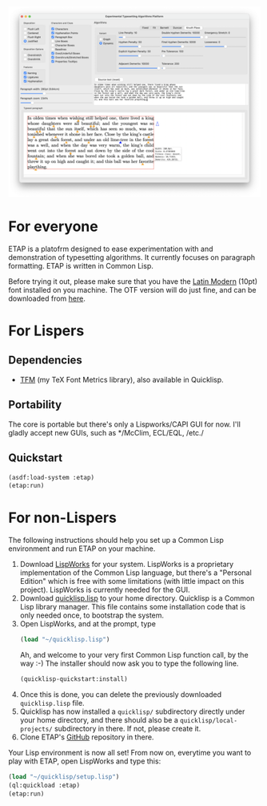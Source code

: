 ![ETAP](share/screenshots/etap.png "The ETAP Interface")

# For everyone
ETAP is a platofrm designed to ease experimentation with and demonstration of
typesetting algorithms. It currently focuses on paragraph formatting. ETAP is
written in Common Lisp.

Before trying it out, please make sure that you have the [Latin
Modern](https://www.gust.org.pl/projects/e-foundry/latin-modern) (10pt) font
installed on you machine. The OTF version will do just fine, and can be
downloaded from
[here](https://www.gust.org.pl/projects/e-foundry/latin-modern/download).

# For Lispers
## Dependencies
- [TFM](https://github.com/didierverna/tfm) (my TeX Font Metrics library),
  also available in Quicklisp.
## Portability
The core is portable but there's only a Lispworks/CAPI GUI for now. I'll
gladly accept new GUIs, such as */McClim, ECL/EQL, /etc./
## Quickstart
```lisp
(asdf:load-system :etap)
(etap:run)
```

# For non-Lispers
The following instructions should help you set up a Common Lisp environment
and run ETAP on your machine.

1. Download [LispWorks](http://www.lispworks.com) for your system. LispWorks
   is a proprietary implementation of the Common Lisp language, but there's a
   "Personal Edition" which is free with some limitations (with little impact
   on this project). LispWorks is currently needed for the GUI.
2. Download [quicklisp.lisp](https://beta.quicklisp.org/quicklisp.lisp) to
   your home directory. Quicklisp is a Common Lisp library manager. This file
   contains some installation code that is only needed once, to bootstrap the
   system.
3. Open LispWorks, and at the prompt, type
   ```lisp
   (load "~/quicklisp.lisp")
   ```
	Ah, and welcome to your very first Common Lisp function call, by the way
   :-) The installer should now ask you to type the following line.
   ```lisp
   (quicklisp-quickstart:install)
   ```
4. Once this is done, you can delete the previously downloaded
   `quicklisp.lisp` file.
5. Quicklisp has now installed a `quicklisp/` subdirectory directly under your
   home directory, and there should also be a `quicklisp/local-projects/`
   subdirectory in there. If not, please create it.
6. Clone ETAP's [GitHub](https://github.com/didierverna/etap) repository in
   there.

Your Lisp environment is now all set! From now on, everytime you want
to play with ETAP, open LispWorks and type this:
```lisp
(load "~/quicklisp/setup.lisp")
(ql:quickload :etap)
(etap:run)
```
